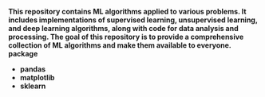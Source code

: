 <b>This repository contains ML algorithms applied to various problems. It includes implementations of supervised learning, unsupervised learning, and deep learning algorithms, along with code for data analysis and processing. The goal of this repository is to provide a comprehensive collection of ML algorithms and make them available to everyone.
<br>
package
<ul><li>pandas</li><li>matplotlib</li><li>sklearn</li></ul>
</b>

